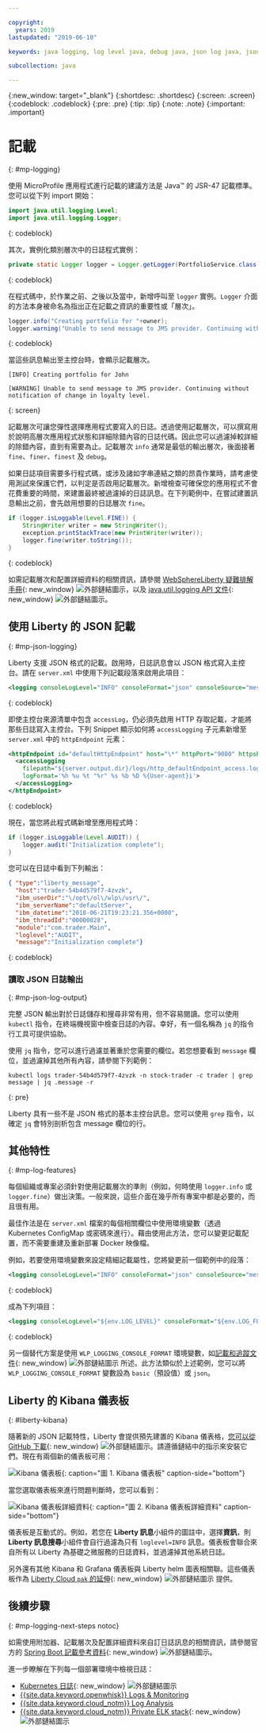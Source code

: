 ```yaml
---

copyright:
  years: 2019
lastupdated: "2019-06-10"

keywords: java logging, log level java, debug java, json log java, json log help, kibana liberty, liberty messages

subcollection: java

---
```


{:new_window: target="_blank"}
{:shortdesc: .shortdesc}
{:screen: .screen}
{:codeblock: .codeblock}
{:pre: .pre}
{:tip: .tip}
{:note: .note}
{:important: .important}

# 記載
{: #mp-logging}

使用 MicroProfile 應用程式進行記載的建議方法是 Java&trade; 的 JSR-47 記載標準。您可以從下列 import 開始：

```java
import java.util.logging.Level;
import java.util.logging.Logger;
```
{: codeblock}

其次，實例化類別層次中的日誌程式實例：

```java
private static Logger logger = Logger.getLogger(PortfolioService.class.getName());
```
{: codeblock}

在程式碼中，於作業之前、之後以及當中，新增呼叫至 `logger` 實例。`Logger` 介面的方法本身被命名為指出正在記載之資訊的重要性或「層次」。

```java
logger.info("Creating portfolio for "+owner);
logger.warning("Unable to send message to JMS provider. Continuing without notification of change in loyalty level.");
```
{: codeblock}

當這些訊息輸出至主控台時，會顯示記載層次。

```
[INFO] Creating portfolio for John

[WARNING] Unable to send message to JMS provider. Continuing without notification of change in loyalty level.
```
{: screen}

記載層次可讓您彈性選擇應用程式要寫入的日誌。透過使用記載層次，可以撰寫用於說明高層次應用程式狀態和詳細除錯內容的日誌代碼。因此您可以過濾掉較詳細的除錯內容，直到有需要為止。記載層次 `info` 通常是最低的輸出層次，後面接著 `fine`、`finer`、`finest` 及 `debug`。

如果日誌項目需要多行程式碼，或涉及諸如字串連結之類的昂貴作業時，請考慮使用測試來保護它們，以判定是否啟用記載層次。新增檢查可確保您的應用程式不會花費重要的時間，來建置最終被過濾掉的日誌訊息。在下列範例中，在嘗試建置訊息輸出之前，會先啟用想要的日誌層次 `fine`。

```java
if (logger.isLoggable(Level.FINE)) {
    StringWriter writer = new StringWriter();
    exception.printStackTrace(new PrintWriter(writer));
    logger.fine(writer.toString());
}
```
{: codeblock}

如需記載層次和配置詳細資料的相關資訊，請參閱 [WebSphereLiberty 疑難排解手冊](https://www.ibm.com/support/knowledgecenter/SSEQTP_liberty/com.ibm.websphere.wlp.doc/ae/rwlp_logging.html){: new_window} ![外部鏈結圖示](../icons/launch-glyph.svg "外部鏈結圖示")，以及 [java.util.logging API 文件](https://docs.oracle.com/javase/8/docs/api/java/util/logging/package-summary.html){: new_window} ![外部鏈結圖示](../icons/launch-glyph.svg "外部鏈結圖示")。

## 使用 Liberty 的 JSON 記載
{: #mp-json-logging}

Liberty 支援 JSON 格式的記載。啟用時，日誌訊息會以 JSON 格式寫入主控台。請在 `server.xml` 中使用下列記載段落來啟用此項目：

```xml
<logging consoleLogLevel="INFO" consoleFormat="json" consoleSource="message,trace,accessLog,ffdc" />
```
{: codeblock}

即使主控台來源清單中包含 `accessLog`，仍必須先啟用 HTTP 存取記載，才能將那些日誌寫入主控台。下列 Snippet 顯示如何將 `accessLogging` 子元素新增至 `server.xml` 中的 `httpEndpoint` 元素：

```xml
<httpEndpoint id="defaultHttpEndpoint" host="\*" httpPort="9080" httpsPort="9443">
  <accessLogging
    filepath="${server.output.dir}/logs/http_defaultEndpoint_access.log"
    logFormat='%h %u %t "%r" %s %b %D %{User-agent}i'>
  </accessLogging>
</httpEndpoint>
```
{: codeblock}

現在，當您將此程式碼新增至應用程式時：

```java
if (logger.isLoggable(Level.AUDIT)) {
    logger.audit("Initialization complete");
}
```

您可以在日誌中看到下列輸出：

```json
{ "type":"liberty_message",
  "host":"trader-54b4d579f7-4zvzk",
  "ibm_userDir":"\/opt\/ol\/wlp\/usr\/",
  "ibm_serverName":"defaultServer",
  "ibm_datetime":"2018-06-21T19:23:21.356+0000",
  "ibm_threadId":"00000028",
  "module":"com.trader.Main",
  "loglevel":"AUDIT",
  "message":"Initialization complete"}
```
{: codeblock}

### 讀取 JSON 日誌輸出
{: #mp-json-log-output}

完整 JSON 輸出對於日誌儲存和搜尋非常有用，但不容易閱讀。您可以使用 `kubectl` 指令，在終端機視窗中檢查日誌的內容。幸好，有一個名稱為 `jq` 的指令行工具可提供協助。

使用 `jq` 指令，您可以進行過濾並著重於您需要的欄位。若您想要看到 `message` 欄位，並過濾掉其他所有內容，請參閱下列範例：

```
kubectl logs trader-54b4d579f7-4zvzk -n stock-trader -c trader | grep message | jq .message -r
```
{: pre}

Liberty 具有一些不是 JSON 格式的基本主控台訊息。您可以使用 `grep` 指令，以確定 `jq` 會特別剖析包含 message 欄位的行。

## 其他特性
{: #mp-log-features}

每個組織或專案必須針對使用記載層次的準則（例如，何時使用 `logger.info` 或 `logger.fine`）做出決策。一般來說，這些介面在幾乎所有專案中都是必要的，而且很有用。

最佳作法是在 `server.xml` 檔案的每個相關欄位中使用環境變數（透過 Kubernetes ConfigMap 或密碼來進行）。藉由使用此方法，您可以變更記載配置，而不需要重建及重新部署 Docker 映像檔。

例如，若要使用環境變數來設定精細記載屬性，您將變更前一個範例中的段落：

```xml
<logging consoleLogLevel="INFO" consoleFormat="json" consoleSource="message,trace,accessLog,ffdc" />
```
{: codeblock}

成為下列項目：

```xml
<logging consoleLogLevel="${env.LOG_LEVEL}" consoleFormat="${env.LOG_FORMAT}" consoleSource="${env.LOG_SOURCE}" />
```
{: codeblock}

另一個替代方案是使用 `WLP_LOGGING_CONSOLE_FORMAT` 環境變數，如[記載和追蹤文件](https://www.ibm.com/support/knowledgecenter/SSEQTP_liberty/com.ibm.websphere.wlp.doc/ae/rwlp_logging.html){: new_window} ![外部鏈結圖示](../icons/launch-glyph.svg "外部鏈結圖示") 所述。此方法類似於上述範例，您可以將 `WLP_LOGGING_CONSOLE_FORMAT` 變數設為 `basic`（預設值）或 `json`。

## Liberty 的 Kibana 儀表板
{: #liberty-kibana}

隨著新的 JSON 記載特性，Liberty 會提供預先建置的 Kibana 儀表格，[您可以從 GitHub 下載](https://www.ibm.com/support/knowledgecenter/en/SSEQTP_liberty/com.ibm.websphere.wlp.doc/ae/twlp_icp_json_logging.html){: new_window} ![外部鏈結圖示](../icons/launch-glyph.svg "外部鏈結圖示")。請遵循鏈結中的指示來安裝它們。現在有兩個新的儀表板可用：

![Kibana 儀表板](images/microprofile-logging-image4.png "Kibana 儀表板"){: caption="圖 1. Kibana 儀表板" caption-side="bottom"}

當您選取儀表板來進行問題判斷時，您可以看到：

![Kibana 儀表板詳細資料](images/microprofile-logging-image5.png "Kibana 儀表板詳細資料"){: caption="圖 2. Kibana 儀表板詳細資料" caption-side="bottom"}

儀表板是互動式的。例如，若您在 **Liberty 訊息**小組件的圖註中，選擇**資訊**，則 **Liberty 訊息搜尋**小組件會自行過濾為只有 `loglevel=INFO` 訊息。儀表板會聯合來自所有以 Liberty 為基礎之微服務的日誌資料，並過濾掉其他系統日誌。

另外還有其他 Kibana 和 Grafana 儀表板與 Liberty helm 圖表相關聯。這些儀表板作為 [Liberty Cloud `pak` 的延伸](https://github.com/IBM/charts/tree/master/stable/ibm-websphere-liberty/ibm_cloud_pak/pak_extensions/dashboards){: new_window} ![外部鏈結圖示](../icons/launch-glyph.svg "外部鏈結圖示") 提供。

## 後續步驟
{: #mp-logging-next-steps notoc}

如需使用附加器、記載層次及配置詳細資料來自訂日誌訊息的相關資訊，請參閱官方的 [Spring Boot 記載參考資料](https://docs.spring.io/spring-boot/docs/current/reference/html/howto-logging.html){: new_window} ![外部鏈結圖示](../icons/launch-glyph.svg "外部鏈結圖示")。

進一步瞭解在下列每一個部署環境中檢視日誌：

* [Kubernetes 日誌](https://kubernetes.io/docs/concepts/cluster-administration/logging/){: new_window} ![外部鏈結圖示](../icons/launch-glyph.svg "外部鏈結圖示")
* [{{site.data.keyword.openwhisk}} Logs & Monitoring](/docs/openwhisk?topic=cloud-functions-logs)
* [{{site.data.keyword.cloud_notm}} Log Analysis](/docs/services/CloudLogAnalysis?topic=cloudloganalysis-log_analysis_ov#log_analysis_ov)
* [{{site.data.keyword.cloud_notm}} Private ELK stack](https://www.ibm.com/support/knowledgecenter/en/SSBS6K_2.1.0.2/manage_metrics/logging_elk.html){: new_window} ![外部鏈結圖示](../icons/launch-glyph.svg "外部鏈結圖示")
